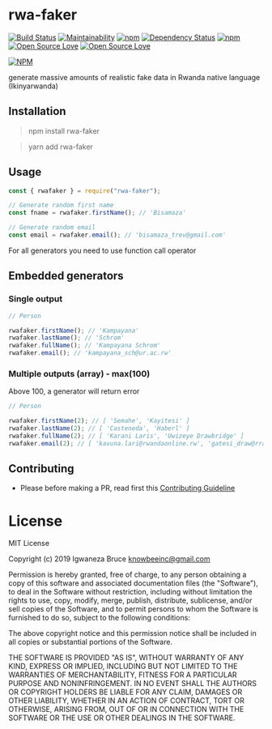 # rwa-faker

[![Build Status](https://travis-ci.org/knowbee/rwa-faker.svg?branch=master)](https://travis-ci.org/knowbee/rwa-faker)
[![Maintainability](https://api.codeclimate.com/v1/badges/3f5c5282ff06934496dd/maintainability)](https://codeclimate.com/github/knowbee/rwa-faker/maintainability)
[![npm](https://img.shields.io/npm/dt/rwa-faker.svg)](https://www.npmjs.com/package/rwa-faker)
[![Dependency Status](https://david-dm.org/knowbee/rwa-faker.svg)](https://david-dm.org/knowbee/rwa-faker)
[![npm](https://img.shields.io/npm/v/rwa-faker.svg)](https://www.npmjs.com/package/rwa-faker)
[![Open Source Love](https://badges.frapsoft.com/os/v1/open-source.svg?v=102)](https://github.com/ellerbrock/open-source-badge/)
[![Open Source Love](https://badges.frapsoft.com/os/mit/mit.svg?v=102)](https://github.com/ellerbrock/open-source-badge/)

[![NPM](https://nodei.co/npm/rwa-faker.png)](https://nodei.co/npm/rwa-faker/)

generate massive amounts of realistic fake data in Rwanda native language (Ikinyarwanda)

## Installation

> npm install rwa-faker

> yarn add rwa-faker

## Usage

```js
const { rwafaker } = require("rwa-faker");

// Generate random first name
const fname = rwafaker.firstName(); // 'Bisamaza'

// Generate random email
const email = rwafaker.email(); // 'bisamaza_trev@gmail.com'
```

For all generators you need to use function call operator

## Embedded generators

### Single output

```js
// Person

rwafaker.firstName(); // 'Kampayana'
rwafaker.lastName(); // 'Schrom'
rwafaker.fullName(); // 'Kampayana Schrom'
rwafaker.email(); // 'kampayana_sch@ur.ac.rw'
```

### Multiple outputs (array) - max(100)

Above 100, a generator will return error

```js
// Person

rwafaker.firstName(2); // [ 'Semahe', 'Kayitesi' ]
rwafaker.lastName(2); // [ 'Casteneda', 'Haberl' ]
rwafaker.fullName(2); // [ 'Karani Laris', 'Uwizeye Drawbridge' ]
rwafaker.email(2); // [ 'kavuna.lari@rwandaonline.rw', 'gatesi_draw@rra.gov.rw' ]
```

## Contributing

- Please before making a PR, read first this [Contributing Guideline](./CONTRIBUTING.md)

# License

MIT License

Copyright (c) 2019 Igwaneza Bruce <knowbeeinc@gmail.com>

Permission is hereby granted, free of charge, to any person obtaining a copy
of this software and associated documentation files (the "Software"), to deal
in the Software without restriction, including without limitation the rights
to use, copy, modify, merge, publish, distribute, sublicense, and/or sell
copies of the Software, and to permit persons to whom the Software is
furnished to do so, subject to the following conditions:

The above copyright notice and this permission notice shall be included in all
copies or substantial portions of the Software.

THE SOFTWARE IS PROVIDED "AS IS", WITHOUT WARRANTY OF ANY KIND, EXPRESS OR
IMPLIED, INCLUDING BUT NOT LIMITED TO THE WARRANTIES OF MERCHANTABILITY,
FITNESS FOR A PARTICULAR PURPOSE AND NONINFRINGEMENT. IN NO EVENT SHALL THE
AUTHORS OR COPYRIGHT HOLDERS BE LIABLE FOR ANY CLAIM, DAMAGES OR OTHER
LIABILITY, WHETHER IN AN ACTION OF CONTRACT, TORT OR OTHERWISE, ARISING FROM,
OUT OF OR IN CONNECTION WITH THE SOFTWARE OR THE USE OR OTHER DEALINGS IN THE
SOFTWARE.
